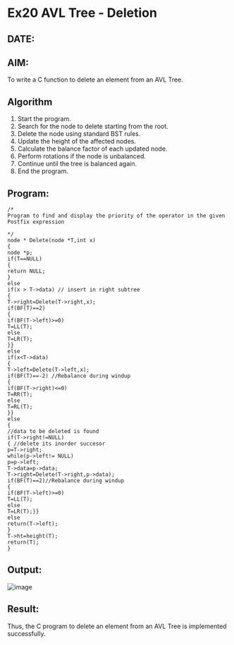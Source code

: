 # Ex20 AVL Tree - Deletion
## DATE:
## AIM:
To write a C function to delete an element from an AVL Tree.
## Algorithm
1. Start the program. 
2. Search for the node to delete starting from the root.
3. Delete the node using standard BST rules.
4. Update the height of the affected nodes. 
5. Calculate the balance factor of each updated node.
6. Perform rotations if the node is unbalanced.
7. Continue until the tree is balanced again.
8. End the program. 

## Program:
```
/*
Program to find and display the priority of the operator in the given Postfix expression

*/
node * Delete(node *T,int x) 
{ 
node *p; 
if(T==NULL) 
{ 
return NULL; 
} 
else 
if(x > T->data) // insert in right subtree 
{ 
T->right=Delete(T->right,x); 
if(BF(T)==2) 
{ 
if(BF(T->left)>=0) 
T=LL(T); 
else 
T=LR(T); 
}} 
else 
if(x<T->data) 
{ 
T->left=Delete(T->left,x); 
if(BF(T)==-2) //Rebalance during windup 
{ 
if(BF(T->right)<=0) 
T=RR(T); 
else 
T=RL(T); 
}} 
else  
{ 
//data to be deleted is found 
if(T->right!=NULL) 
{ //delete its inorder succesor 
p=T->right; 
while(p->left!= NULL) 
p=p->left; 
T->data=p->data; 
T->right=Delete(T->right,p->data); 
if(BF(T)==2)//Rebalance during windup 
{ 
if(BF(T->left)>=0) 
T=LL(T); 
else 
T=LR(T);}} 
else 
return(T->left); 
} 
T->ht=height(T); 
return(T); 
}
```

## Output:

![image](https://github.com/user-attachments/assets/b8706c7a-a7cd-4f32-b3c6-9512fb15eac6)


## Result:
Thus, the C program to delete an element from an AVL Tree is implemented successfully.
